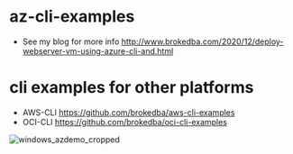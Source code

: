 # az-cli-examples

- See my blog for more info  http://www.brokedba.com/2020/12/deploy-webserver-vm-using-azure-cli-and.html

# cli examples for other platforms
- AWS-CLI https://github.com/brokedba/aws-cli-examples
- OCI-CLI https://github.com/brokedba/oci-cli-examples 

![windows_azdemo_cropped](https://user-images.githubusercontent.com/29458929/151838663-0d2a1796-28b4-4c17-93f0-854af4219946.gif)

